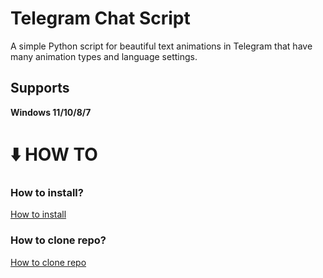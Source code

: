 # Telegram Chat Script
A simple Python script for beautiful text animations in Telegram that have many animation types and language settings.

## Supports
**Windows 11/10/8/7**

# :arrow_down: HOW TO
   ### How to install?
   [How to install](how_to.md)

   ### How to clone repo?
   [How to clone repo](How_to_clone_repo.md)
